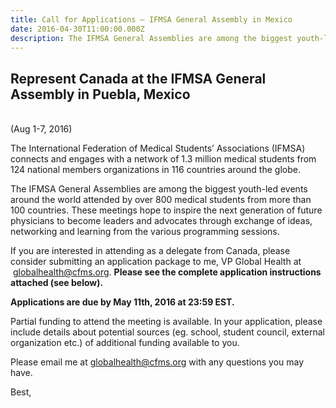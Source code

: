 ```yaml
---
title: Call for Applications – IFMSA General Assembly in Mexico
date: 2016-04-30T11:00:00.000Z
description: The IFMSA General Assemblies are among the biggest youth-led events around the world attended by over 800 medical students from more than 100 countries.
---
```



## Represent Canada at the IFMSA General Assembly in Puebla, Mexico

<br>(Aug 1-7, 2016)

The International Federation of Medical Students’ Associations (IFMSA) connects and engages with a network of 1.3 million medical students from 124 national members organizations in 116 countries around the globe.

The IFMSA General Assemblies are among the biggest youth-led events around the world attended by over 800 medical students from more than 100 countries. These meetings hope to inspire the next generation of future physicians to become leaders and advocates through exchange of ideas, networking and learning from the various programming sessions.

If you are interested in attending as a delegate from Canada, please consider submitting an application package to me, VP Global Health at &nbsp;globalhealth@cfms.org. **Please see the complete application instructions attached (see below).**

**Applications are due by May 11th, 2016 at 23:59 EST.**

Partial funding to attend the meeting is available. In your application, please include details about potential sources (eg. school, student council, external organization etc.) of additional funding available to you.

Please email me at&nbsp;[globalhealth@cfms.org](javascript:void(location.href='mailto:'+String.fromCharCode(103,108,111,98,97,108,104,101,97,108,116,104,64,99,102,109,115,46,111,114,103)))&nbsp;with any questions you may have.

Best,

&nbsp;